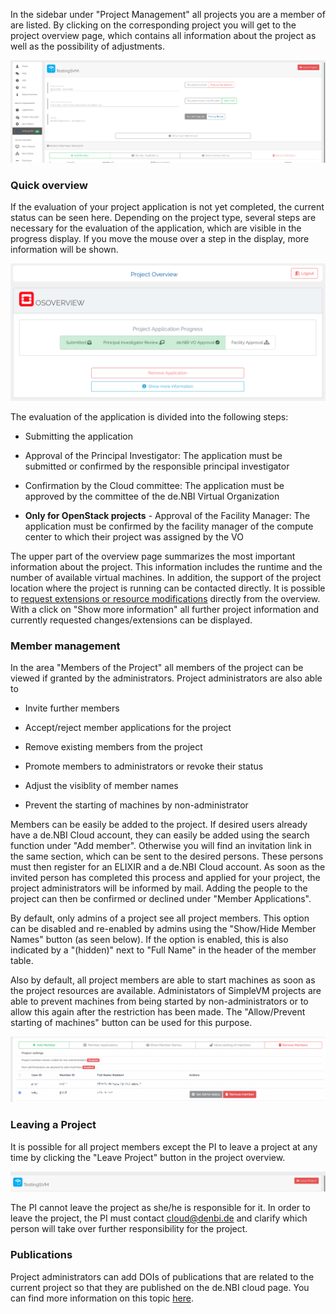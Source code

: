 In the sidebar under "Project Management" all projects you are a member of are listed. By clicking on the corresponding
project you will get to the project overview page, which contains all information about the project as well as the
possibility of adjustments.

![project_overview](img/project_overview.png)

### Quick overview

If the evaluation of your project application is not yet completed, the current status can be seen here. Depending on
the project type, several steps are necessary for the evaluation of the application, which are visible in the progress
display. If you move the mouse over a step in the display, more information will be shown.

![application_progress](img/application_progress.png)

The evaluation of the application is divided into the following steps:

* Submitting the application

* Approval of the Principal Investigator: The application must be submitted or confirmed by the responsible principal
  investigator

* Confirmation by the Cloud committee: The application must be approved by the committee of the de.NBI Virtual
  Organization

* **Only for OpenStack projects** - Approval of the Facility Manager: The application must be confirmed by the facility
  manager of the compute center to which their project was assigned by the VO

The upper part of the overview page summarizes the most important information about the project. This information
includes the runtime and the number of available virtual machines. In addition, the support of the project location
where the project is running can be contacted directly. It is possible
to [request extensions or resource modifications](modification.md) directly from the overview. With a click on "Show
more information" all further project information and currently requested changes/extensions can be displayed.

### Member management

In the area "Members of the Project" all members of the project can be viewed if granted by the administrators. Project administrators are also able to

* Invite further members

* Accept/reject member applications for the project

* Remove existing members from the project

* Promote members to administrators or revoke their status

* Adjust the visiblity of member names

* Prevent the starting of machines by non-administrator

Members can be easily be added to the project. If desired users already have a de.NBI Cloud account, they can easily be
added using the search function under "Add member". Otherwise you will find an invitation link in the same section,
which can be sent to the desired persons. These persons must then register for an ELIXIR and a de.NBI Cloud account. As
soon as the invited person has completed this process and applied for your project, the project administrators will be
informed by mail. Adding the people to the project can then be confirmed or declined under "Member Applications".

By default, only admins of a project see all project members. This option can be disabled and re-enabled by admins using
the "Show/Hide Member Names" button (as seen below). If the option is enabled, this is also indicated by a "(hidden)"
next to "Full Name" in the header of the member table.

Also by default, all project members are able to start machines as soon as the project resources are available.
Administators of SimpleVM projects are able to prevent machines from being started by non-administrators or to allow this again after the restriction has been made. The "Allow/Prevent starting of machines" button can be used for this purpose.

![member_overview](img/show_hide_members.png)

### Leaving a Project

It is possible for all project members except the PI to leave a project at any time by clicking the "Leave Project"
button in the project overview.

![leave_project](img/leaving_project.png)

The PI cannot leave the project as she/he is responsible for it. In order to leave the project, the PI must
contact <a href="mailto:cloud@denbi.de">cloud@denbi.de</a>  and clarify which person will take over further
responsibility for the project.

### Publications

Project administrators can add DOIs of publications that are related to the current project so that they are published
on the de.NBI cloud page. You can find more information on this topic [here](../citation_and_publication.md).
